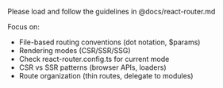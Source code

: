 Please load and follow the guidelines in @docs/react-router.md

Focus on:
- File-based routing conventions (dot notation, $params)
- Rendering modes (CSR/SSR/SSG)
- Check react-router.config.ts for current mode
- CSR vs SSR patterns (browser APIs, loaders)
- Route organization (thin routes, delegate to modules)
